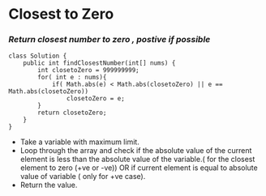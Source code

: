 # Closest to Zero 

### *Return closest number to zero , postive if possible*


```
class Solution {
    public int findClosestNumber(int[] nums) {
        int closetoZero = 999999999;
        for( int e : nums){
            if( Math.abs(e) < Math.abs(closetoZero) || e == Math.abs(closetoZero))
                closetoZero = e;
        } 
        return closetoZero;
    }
}
```


- Take a variable with maximum limit.
- Loop through the array and check if the absolute value of the current element is less than the absolute value of the variable.( for the closest element to zero (+ve or -ve)) OR if current element is equal to absolute value of variable ( only for +ve case).
- Return the value.
